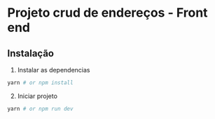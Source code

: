 # Projeto crud de endereços - Front end

## Instalação

1. Instalar as dependencias
```bash
yarn # or npm install
```
2. Iniciar projeto
```bash
yarn # or npm run dev
```
